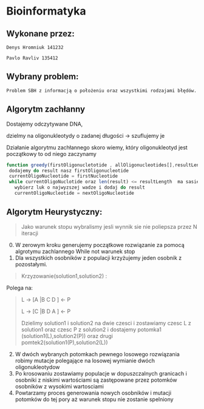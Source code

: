 # Bioinformatyka
 
 
## Wykonane przez:
```
Denys Hromniuk 141232
 
Pavlo Ravliv 135412
```
## Wybrany problem:
```
Problem SBH z informacją o położeniu oraz wszystkimi rodzajami błędów.
```
 
 
## Algorytm zachłanny
 
Dostajemy odczytywane DNA,
 
 dzielmy na oligonukleotydy o zadanej długości  -> szuflujemy je
 
 
Działanie algorytmu zachłannego
skoro wiemy, który oligonukleotyd jest początkowy to od niego zaczynamy
```typescript
function greedy(firstOligonucletotide , allOligonucleotides[],resultLenght): result
 dodajemy do result nasz firstOligonucleotide
 currentOligoNucleotide = firstNucleotide
 while currentOligoNuclotide oraz len(result) <= resultLength  ma sasiedztwo
   wybierz luk o najwyzszej wadze i dodaj do result
   currentOligoNucleotide = nextOligoNucleotide
```
 
## Algorytm Heurystyczny:
 
> Jako warunek stopu wybralismy jesli wynnik sie nie poliepsza przez N iteracji
 
 
0. W zerowym kroku generujemy początkowe rozwiązanie za pomocą algrotymu zachlannego
While not warunek stop
1. Dla wszystkich osobników z populacji krzyżujemy jeden osobnik z pozostałymi.
> Krzyzowanie(solution1,solution2) :
 
Polega na:
> L -> [A |B C D ] <- P
>
> L -> [C |B D A ] <- P
>
> Dzielimy solution1 i solution2 na dwie czesci i zostawiamy czesc L z solution1  oraz czesc P z solution2 i dostajemy potomka1 (solution1(L),solution2(P)) oraz drugi pomtek2(solution1(P),solution2(L))
>
2. W dwóch wybranych potomkach pewnego losowego rozwiązania robimy mutacje polegające na losowej wymianie dwóch oligonukleotydow
3. Po krosowaniu zostawiamy populacje w dopuszczalnych granicach i osobniki z niskimi wartościami są zastępowane przez potomków osobników z wysokimi wartosciami
4. Powtarzamy proces generowania nowych osobników i mutacji potomków do tej pory aż warunek stopu nie zostanie spelniony